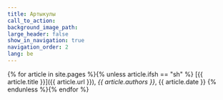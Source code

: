 ```yaml
---
title: Артыкулы
call_to_action: 
background_image_path:
large_header: false
show_in_navigation: true
navigation_order: 2
lang: be
---
```


{% for article in site.pages %}{% unless article.ifsh == "sh" %}
[{{ article.title }}]({{ article.url }}), *{{ article.authors }}*, {{ article.date }}
{% endunless %}{% endfor %}
